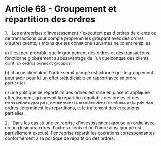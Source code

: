 # Article 68 - Groupement et répartition des ordres


1.   Les entreprises d'investissement n'exécutent pas d'ordres de clients ou de transactions pour compte propre en les groupant avec des ordres d'autres clients, à moins que les conditions suivantes ne soient remplies:

a) il est peu probable que le groupement des ordres et des transactions fonctionne globalement au désavantage de l'un quelconque des clients dont les ordres seraient groupés;

b) chaque client dont l'ordre serait groupé est informé que le groupement peut avoir pour lui un effet préjudiciable en rapport avec un ordre particulier;

c) une politique de répartition des ordres est mise en place et appliquée effectivement, qui prévoit la répartition équitable des ordres et des transactions groupés, notamment la manière dont le volume et le prix des ordres déterminent les répartitions, et le traitement des exécutions partielles.

2.   Dans les cas où une entreprise d'investissement groupe un ordre avec un ou plusieurs ordres d'autres clients et où l'ordre ainsi groupé est partiellement exécuté, l'entreprise répartit les opérations correspondantes conformément à sa politique de répartition des ordres.
